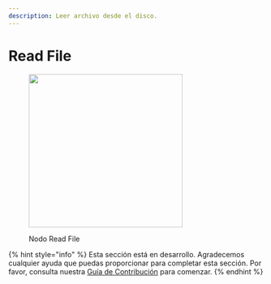 ```yaml
---
description: Leer archivo desde el disco.
---
```


# Read File

<figure><img src="../../../.gitbook/assets/image--5---1---1---1---1---1-.png" alt="" width="303"><figcaption><p>Nodo Read File</p></figcaption></figure>

{% hint style="info" %}
Esta sección está en desarrollo. Agradecemos cualquier ayuda que puedas proporcionar para completar esta sección. Por favor, consulta nuestra [Guía de Contribución](../../../contributing/) para comenzar.
{% endhint %}
